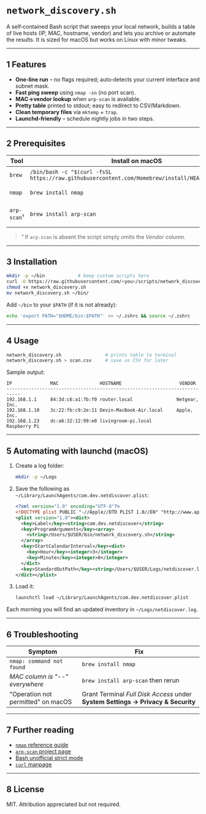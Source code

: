 # `network_discovery.sh`

A self‑contained Bash script that sweeps your local network, builds a table of live hosts (IP, MAC, hostname, vendor) and lets you archive or automate the results. It is sized for macOS but works on Linux with minor tweaks.

---

## 1  Features

- **One‑line run** – no flags required; auto‑detects your current interface and subnet mask.
- **Fast ping sweep** using `nmap -sn` (no port scan).
- **MAC→vendor lookup** when `arp-scan` is available.
- **Pretty table** printed to stdout; easy to redirect to CSV/Markdown.
- **Clean temporary files** via `mktemp` + `trap`.
- **Launchd‑friendly** – schedule nightly jobs in two steps.

---

## 2  Prerequisites

| Tool        | Install on macOS                                                                                  | Purpose                      |
| ----------- | ------------------------------------------------------------------------------------------------- | ---------------------------- |
| `brew`      | `/bin/bash -c "$(curl -fsSL https://raw.githubusercontent.com/Homebrew/install/HEAD/install.sh)"` | Package manager              |
| `nmap`      | `brew install nmap`                                                                               | fast host discovery          |
| `arp-scan`¹ | `brew install arp-scan`                                                                           | OUI/vendor lookup (optional) |

> ¹ If `arp-scan` is absent the script simply omits the *Vendor* column.

---

## 3  Installation

```bash
mkdir -p ~/bin            # keep custom scripts here
curl -O https://raw.githubusercontent.com/<you>/scripts/network_discovery.sh
chmod +x network_discovery.sh
mv network_discovery.sh ~/bin/
```

Add `~/bin` to your `$PATH` (if it is not already):

```bash
echo 'export PATH="$HOME/bin:$PATH"' >> ~/.zshrc && source ~/.zshrc
```

---

## 4  Usage

```bash
network_discovery.sh                # prints table to terminal
network_discovery.sh > scan.csv     # save as CSV for later
```

Sample output:

```
IP              MAC               HOSTNAME                     VENDOR
---------------------------------------------------------------------------
192.168.1.1     84:3d:c6:a1:7b:f0 router.local                Netgear, Inc.
192.168.1.10    3c:22:fb:c9:2e:11 Devin‑MacBook‑Air.local     Apple, Inc.
192.168.1.23    dc:a6:32:12:99:e8 livingroom‑pi.local         Raspberry Pi
```

---

## 5  Automating with **launchd** (macOS)

1. Create a log folder:
   ```bash
   mkdir -p ~/Logs
   ```
2. Save the following as `~/Library/LaunchAgents/com.dev.netdiscover.plist`:
   ```xml
   <?xml version="1.0" encoding="UTF-8"?>
   <!DOCTYPE plist PUBLIC "-//Apple//DTD PLIST 1.0//EN" "http://www.apple.com/DTDs/PropertyList-1.0.dtd">
   <plist version="1.0"><dict>
     <key>Label</key><string>com.dev.netdiscover</string>
     <key>ProgramArguments</key><array>
       <string>/Users/$USER/bin/network_discovery.sh</string>
     </array>
     <key>StartCalendarInterval</key><dict>
       <key>Hour</key><integer>3</integer>
       <key>Minute</key><integer>0</integer>
     </dict>
     <key>StandardOutPath</key><string>/Users/$USER/Logs/netdiscover.log</string>
   </dict></plist>
   ```
3. Load it:
   ```bash
   launchctl load ~/Library/LaunchAgents/com.dev.netdiscover.plist
   ```

Each morning you will find an updated inventory in `~/Logs/netdiscover.log`.

---

## 6  Troubleshooting

| Symptom                            | Fix                                                                              |
| ---------------------------------- | -------------------------------------------------------------------------------- |
| `nmap: command not found`          | `brew install nmap`                                                              |
| *MAC column is "--" everywhere*    | `brew install arp-scan` then rerun                                               |
| "Operation not permitted" on macOS | Grant Terminal *Full Disk Access* under **System Settings → Privacy & Security** |

---

## 7  Further reading

- [`nmap` reference guide](https://nmap.org/book/man-briefoptions.html)
- [`arp-scan` project page](https://github.com/royhills/arp-scan)
- [Bash unofficial strict mode](https://bashhackers.org/wiki/doku.php?id=grammar:brief_blastrules)
- [`curl` manpage](https://curl.se/docs/manpage.html)

---

## 8  License

MIT. Attribution appreciated but not required.
